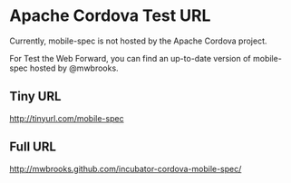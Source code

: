 # Apache Cordova Test URL

Currently, mobile-spec is not hosted by the Apache Cordova project.

For Test the Web Forward, you can find an up-to-date version of mobile-spec
hosted by @mwbrooks.

## Tiny URL

http://tinyurl.com/mobile-spec

## Full URL

http://mwbrooks.github.com/incubator-cordova-mobile-spec/

